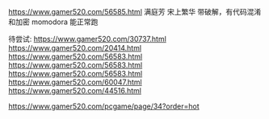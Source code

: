 https://www.gamer520.com/56585.html 满庭芳 宋上繁华 带破解，有代码混淆和加密
momodora 能正常跑

待尝试:
https://www.gamer520.com/30737.html
https://www.gamer520.com/20414.html
https://www.gamer520.com/56583.html
https://www.gamer520.com/56583.html
https://www.gamer520.com/56583.html
https://www.gamer520.com/60047.html
https://www.gamer520.com/44516.html

https://www.gamer520.com/pcgame/page/34?order=hot